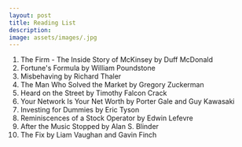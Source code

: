 ```yaml
---
layout: post
title: Reading List
description:
image: assets/images/.jpg
---
```


1. The Firm - The Inside Story of McKinsey by Duff McDonald
2. Fortune's Formula by William Poundstone
3. Misbehaving by Richard Thaler 
4. The Man Who Solved the Market by Gregory Zuckerman
5. Heard on the Street by Timothy Falcon Crack
6. Your Network Is Your Net Worth by Porter Gale and Guy Kawasaki
7. Investing for Dummies by Eric Tyson
8. Reminiscences of a Stock Operator by Edwin Lefevre
9. After the Music Stopped by Alan S. Blinder
10. The Fix by Liam Vaughan and Gavin Finch
